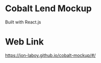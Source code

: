 # Cobalt Lend Mockup 

Built with React.js

# Web Link
<https://jon-laboy.github.io/cobalt-mockup/#/>
